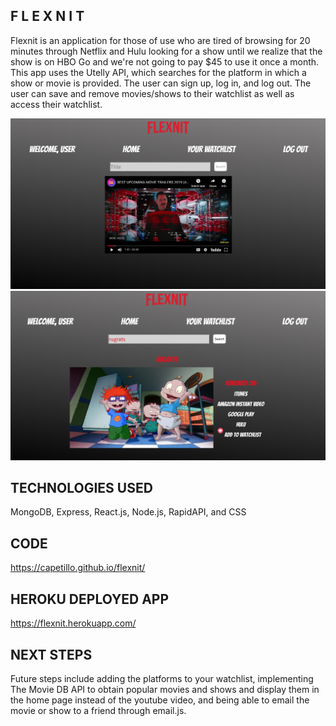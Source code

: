 ## F L E X N I T

Flexnit is an application for those of use who are tired of browsing for 20 minutes through Netflix and Hulu looking for a show until we realize that the show is on HBO Go and we're not going to pay \$45 to use it once a month. This app uses the Utelly API, which searches for the platform in which a show or movie is provided. The user can sign up, log in, and log out. The user can save and remove movies/shows to their watchlist as well as access their watchlist.

<img src= "README/img1.png"></img>
<img src= "README/img2.png"></img>

## TECHNOLOGIES USED

MongoDB, Express, React.js, Node.js, RapidAPI, and CSS

## CODE

https://capetillo.github.io/flexnit/

## HEROKU DEPLOYED APP

https://flexnit.herokuapp.com/

## NEXT STEPS

Future steps include adding the platforms to your watchlist, implementing The Movie DB API to obtain popular movies and shows and display them in the home page instead of the youtube video, and being able to email the movie or show to a friend through email.js.
